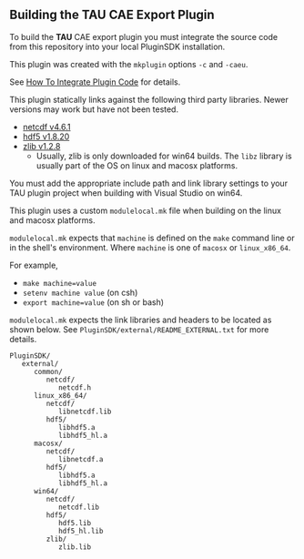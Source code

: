 ## Building the TAU CAE Export Plugin

To build the **TAU** CAE export plugin you must integrate the source code from 
this repository into your local PluginSDK installation.

This plugin was created with the `mkplugin` options `-c` and `-caeu`.

See [How To Integrate Plugin Code][HowTo] for details.

This plugin statically links against the following third party libraries. Newer
versions may work but have not been tested.
 * [netcdf v4.6.1][netcdf]
 * [hdf5 v1.8.20][hdf5]
 * [zlib v1.2.8][zlib]
   * Usually, zlib is only downloaded for win64 builds. The `libz` library is usually part of the OS on linux and macosx platforms.

You must add the appropriate include path and link library settings to your TAU plugin project when building with Visual Studio on win64.

This plugin uses a custom `modulelocal.mk` file when building on the linux and macosx platforms.

`modulelocal.mk` expects that `machine` is defined on the `make` command line or in the shell's environment. Where `machine` is one of `macosx` or `linux_x86_64`.

For example,
 * `make machine=value`
 * `setenv machine value`   (on csh)
 * `export machine=value`   (on sh or bash)

`modulelocal.mk` expects the link libraries and headers to be located as shown below. See `PluginSDK/external/README_EXTERNAL.txt` for more details.
```
PluginSDK/
   external/
      common/
         netcdf/
            netcdf.h
      linux_x86_64/
         netcdf/
            libnetcdf.lib
         hdf5/
            libhdf5.a
            libhdf5_hl.a
      macosx/
         netcdf/
            libnetcdf.a
         hdf5/
            libhdf5.a
            libhdf5_hl.a
      win64/
         netcdf/
            netcdf.lib
         hdf5/
            hdf5.lib
            hdf5_hl.lib
         zlib/
            zlib.lib
```

[HowTo]: https://github.com/pointwise/How-To-Integrate-Plugin-Code
[netcdf]: https://www.unidata.ucar.edu/downloads/netcdf/
[hdf5]: https://www.hdfgroup.org/
[zlib]: http://www.zlib.net/
